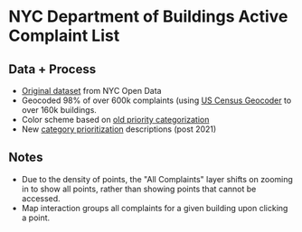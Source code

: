 # NYC Department of Buildings Active Complaint List

## Data + Process
- [Original dataset](https://data.cityofnewyork.us/Housing-Development/DOB-Complaints-Received/eabe-havv) from NYC Open Data
- Geocoded 98% of over 600k complaints (using [US Census Geocoder](https://geocoding.geo.census.gov/geocoder/) to over 160k buildings.
- Color scheme based on [old priority categorization](https://data.cityofnewyork.us/api/views/eabe-havv/files/dc709ed2-7af1-429c-92c9-71ec3a4c23fa?download=true&filename=DOBComplaints_complaint_category_list.pdf)
- New [category prioritization](https://www.nyc.gov/assets/buildings/pdf/complaint_category.pdf) descriptions (post 2021)

## Notes
- Due to the density of points, the "All Complaints" layer shifts on zooming in to show all points, rather than showing points that cannot be accessed.
- Map interaction groups all complaints for a given building upon clicking a point.
